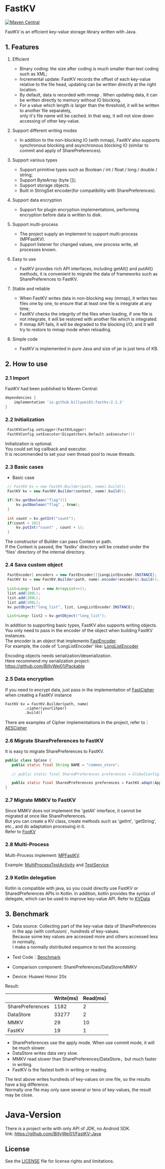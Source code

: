 # FastKV 
[![Maven Central](https://img.shields.io/maven-central/v/io.github.billywei01/fastkv)](https://search.maven.org/artifact/io.github.billywei01/fastkv)

FastKV is an efficient key-value storage library written with Java.<br/>

## 1. Features
1. Efficient
    - Binary coding: the size after coding is much smaller than text coding such as XML;
    - Incremental update: FastKV records the offset of each key-value relative to the file head,
      updating can be written directly at the right location.
    - By default, data is recorded with mmap . When updating data, it can be written directly to memory without IO blocking.
    - For a value which length is larger than the threshold, it will be written to another file separately,  
      only it's file name will be cached. In that way, it will not slow down accessing of other key-value.

2. Support different writing modes
   - In addition to the non-blocking IO (with mmap), 
   FastKV also supports synchronous blocking and asynchronous blocking IO (similar to commit and apply of SharePreferences).

3. Support various types
    - Support primitive types such as Boolean / int / float / long / double / string;
    - Support ByteArray (byte []);
    - Support storage objects.
    - Built in StringSet encoder(for compatibility with SharePreferences).

4. Support data encryption
   - Support for plugin encryption implementations, performing encryption before data is written to disk.
   
5. Support multi-process
   - The project supply an implement to support multi-process (MPFastKV).
   - Support listener for changed values, one process write, all processes known.

6. Easy to use
    - FastKV provides rich API interfaces, including getAll() and putAll() methods, it is convenient to migrate the data of frameworks such as SharePreferences to FastKV. 

7. Stable and reliable
    - When FastKV writes data in non-blocking way (mmap), it writes two files one by one,  to ensure that at least one file is integrate at any time;
    - FastKV checks the integrity of the files when loading, if one file is not integrate, it will be restored with another file which is integrated.
    - If mmap API fails, it will be degraded to the blocking I/O; 
     and it will try to restore to mmap mode when reloading.

8. Simple code
    - FastKV is implemented in pure Java and size of jar is just tens of KB.
   
## 2. How to use

### 2.1 Import
FastKV had been published to Maven Central:

```gradle
dependencies {
    implementation 'io.github.billywei01:fastkv:2.1.3'
}
```

### 2.2 Initialization
```kotlin
 FastKVConfig.setLogger(FastKVLogger)
 FastKVConfig.setExecutor(Dispatchers.Default.asExecutor())
```

Initialization is optional.<br/>
You could set log callback and executor.<br/>
It is recommended to set your own thread pool to reuse threads.


### 2.3 Basic cases
- Basic case
```java
 // FastKV kv = new FastKV.Builder(path, name).build();
 FastKV kv = new FastKV.Builder(context, name).build();

 if(!kv.getBoolean("flag")){
     kv.putBoolean("flag" , true);
 }
 
 int count = kv.getInt("count");
 if(count < 10){
     kv.putInt("count" , count + 1);
 }
```

The constructor of Builder can pass Context or path. <br>
If the Context is passed, 
the 'fastkv' directory will be created under the 'files' directory of the internal directory.

### 2.4 Sava custom object
```java
 FastEncoder] encoders = new FastEncoder[]{LongListEncoder.INSTANCE};
 FastKV kv = new FastKV.Builder(path, name).encoder(encoders).build();
     
 List<Long> list = new ArrayList<>();
 list.add(100L);
 list.add(200L);
 list.add(300L);
 kv.putObject("long_list", list, LongListEncoder.INSTANCE);

 List<Long> list2 = kv.getObject("long_list");
```

In addition to supporting basic types, FastKV also supports writing objects. <br/>
You only need to pass in the encoder of the object when building FastKV instances.<br/>
The encoder is an object that implements
[FastEncoder](https://github.com/BillyWei01/FastKV/blob/main/FastKV/src/main/java/io/fastkv/interfaces/FastEncoder.java).<br/>
For example, the code of 'LongListEncoder' like:
[LongListEncoder](https://github.com/BillyWei01/FastKV/blob/main/app/src/main/java/io/fastkv/fastkvdemo/fastkv/LongListEncoder.kt)<br>

Encoding objects needs serialization/deserialization. <br/>
Here recommend my serialization project: https://github.com/BillyWei01/Packable

### 2.5 Data encryption
If you need to encrypt data, just pass in the implementation of
[FastCipher](https://github.com/BillyWei01/FastKV/blob/main/FastKV/src/main/java/io/fastkv/interfaces/FastCipher.java)  when creating a FastKV instance

```
FastKV kv = FastKV.Builder(path, name)
         .cipher(yourCihper)
         .build()
```

There are examples of Cipher implementations in the project, 
refer to：[AESCipher](https://github.com/BillyWei01/FastKV/blob/main/app/src/main/java/io/fastkv/fastkvdemo/fastkv/cipher/AESCipher.java)

### 2.6 Migrate SharePreferences to FastKV

It is easy to migrate SharePreferences to FastKV.

```java
public class SpCase {
   public static final String NAME = "common_store";
   
   // public static final SharedPreferences preferences = GlobalConfig.appContext.getSharedPreferences(NAME, Context.MODE_PRIVATE);

   public static final SharedPreferences preferences = FastKV.adapt(AppContext.INSTANCE.getContext(), NAME);
}
```

### 2.7 Migrate MMKV to FastKV
Since MMKV does not implement the 'getAll' interface, it cannot be migrated at once like SharePreferences. <br>
But you can create a KV class, create methods such as 'getInt', 'getString', etc., and do adaptation processing in it.<br>
Refer to [FooKV](https://github.com/BillyWei01/FastKV/blob/main/app/src/main/java/io/fastkv/fastkvdemo/storage/FooKV.kt)

### 2.8 Multi-Process
Multi-Process implement: [MPFastKV](https://github.com/BillyWei01/FastKV/blob/main/FastKV/src/main/java/io/fastkv/MPFastKV.java).<br>

Example:
[MultiProcessTestActivity](https://github.com/BillyWei01/FastKV/blob/main/app/src/main/java/io/fastkv/fastkvdemo/MultiProcessTestActivity.kt)
and [TestService](https://github.com/BillyWei01/FastKV/blob/main/app/src/main/java/io/fastkv/fastkvdemo/TestService.kt)

### 2.9 Kotlin delegation
Kotlin is compatible with java, so you could directly use FastKV or SharedPreferences APIs in Kotlin.
In addition, kotlin provides the syntax of delegate, which can be used to improve key-value API.
Refer to [KVData](https://github.com/BillyWei01/FastKV/blob/main/app/src/main/java/io/fastkv/fastkvdemo/fastkv/KVData.kt)

## 3. Benchmark
- Data source: Collecting part of the key-value data of SharePreferences in the app (with  confusion) , hundreds of key-values. <br/>
Because some key values are accessed more and others accessed less in normally, <br>
I make a normally distributed sequence to test the accessing.

- Test Code：[Benchmark](https://github.com/BillyWei01/FastKV/blob/main/app/src/main/java/io/fastkv/fastkvdemo/Benchmark.kt)
- Comparison component: SharePreferences/DataStore/MMKV
- Device: Huawei Honor 20s

Result:

| | Write(ms) | Read(ms) 
---|---|---
SharePreferences | 1182 | 2
DataStore | 33277 | 2
MMKV | 29 | 10
FastKV  | 19 | 1 

- SharePreferences use the apply mode. When use commit mode, it will be much slower.
- DataStore writes data very slow.
- MMKV read slower than SharePreferences/DataStore，but much faster in writing.
- FastKV is the fastest both in writing or reading.

The test above writes hundreds of key-values on one file, so the results have a big difference.<br>
Normally one file may only save several or tens of key-values, the result may be close.

# Java-Version
There is a project write with only API of JDK, no Android SDK. <br>
link: https://github.com/BillyWei01/FastKV-Java

## License
See the [LICENSE](LICENSE) file for license rights and limitations.


